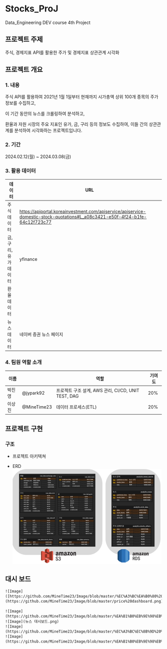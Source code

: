 # Stocks_ProJ
Data_Engineering DEV course 4th Project

## 프로젝트 주제
주식, 경제지표 API를 활용한 주가 및 경제지표 상관관계 시각화

## 프로젝트 개요

### 1. 내용
주식 API를 활용하여 2021년 1월 1일부터 현재까지 시가총액 상위 100개 종목의 주가 정보를 수집하고, 

이 기간 동안의 뉴스를 크롤링하여 분석하고, 

환율과 자원 시장의 주요 지표인 유가, 금, 구리 등의 정보도 수집하여, 이들 간의 상관관계를 분석하여 시각화하는 프로젝트입니다.

### 2. 기간
  2024.02.12(월) ~ 2024.03.08(금)

### 3. 활용 데이터
   
  | 데이터 | URL |
  |---|---|
  | 주식 데이터 | https://apiportal.koreainvestment.com/apiservice/apiservice-domestic-stock-quotations#L_a08c3421-e50f-4f24-b1fe-64c12f723c77 |
  | 금,구리,유가 데이터 | yfinance |
  | 환율 데이터 |  |
  | 뉴스 데이터 | 네이버 증권 뉴스 페이지 |

### 4. 팀원 역할 소개
   
  |이름||역할|기여도|
  | ---|---| ---| ---|
  |박진영 |@jypark92 | 프로젝트 구조 설계, AWS 관리, CI/CD, UNIT TEST, DAG| 20%|
  |이상진 |@MineTime23 | 데이터 프로세스(ETL) |20%|

## 프로젝트 구현
### 구조
- 프로젝트 아키텍쳐

- ERD
    ![Image](https://github.com/MineTime23/Image/blob/master/ERD.png)

## 대시 보드
    ![Image]([https://github.com/MineTime23/Image/blob/master/%EC%A3%BC%EA%B0%80%20%EB%8C%80%EC%8B%9C%EB%B3%B4%EB%93%9C.png](https://github.com/MineTime23/Image/blob/master/price%20dashboard.png))
    
    ![Image](https://github.com/MineTime23/Image/blob/master/%EA%B1%B0%EB%9E%98%EB%9F%89%20%EB%8C%80%EC%8B%9C%EB%B3%B4%EB%93%9C.png)
    ![Image](뉴스 대시보드.png)
    ![Image](https://github.com/MineTime23/Image/blob/master/%EC%A3%BC%EC%8B%9D%20%EA%B2%BD%EC%A0%9C%20%EC%A7%80%ED%91%9C%20%EB%8C%80%EC%8B%9C%EB%B3%B4%EB%93%9C.png)
    ![Image](https://github.com/MineTime23/Image/blob/master/%EA%B1%B0%EB%9E%98%EB%9F%89%20top10%20%EB%8C%80%EC%8B%9C%EB%B3%B4%EB%93%9C.png)
